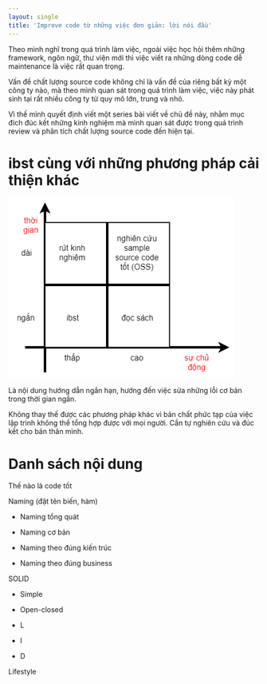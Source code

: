 ```yaml
---
layout: single
title: 'Improve code từ những việc đơn giản: lời nói đầu'
---
```


Theo mình nghĩ trong quá trình làm việc, ngoài việc học hỏi thêm những framework, ngôn ngữ, thư viện mới thì việc viết ra những dòng code dễ maintenance là việc rất quan trọng.


Vấn đề chất lượng source code không chỉ là vấn đề của riêng bất kỳ một công ty nào, mà theo mình quan sát trong quá trình làm việc, việc này phát sinh tại rất nhiều công ty từ quy mô lớn, trung và nhỏ.

Vì thế mình quyết định viết một series bài viết về chủ đề này, nhằm mục đích đúc kết những kinh nghiệm mà mình quan sát được trong quá trình review và phân tích chất lượng source code đến hiện tại.

# ibst cùng với những phương pháp cải thiện khác

![ibst what is it](/assets/ibst-what-is-it.png)

Là nội dung hướng dẫn ngắn hạn, hướng đến việc sửa những lỗi cơ bản trong thời gian ngắn.

Không thay thế được các phương pháp khác vì bản chất phức tạp của việc lập trình không thể tổng hợp được với mọi người. Cần tự nghiên cứu và đúc kết cho bản thân mình.

# Danh sách nội dung

Thế nào là code tốt

Naming (đặt tên biến, hàm)

- Naming tổng quát

- Naming cơ bản
- Naming theo đúng kiến trúc
- Naming theo đúng business

SOLID

- Simple

- Open-closed
- L
- I
- D

Lifestyle
